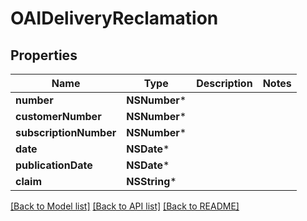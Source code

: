 # OAIDeliveryReclamation

## Properties
Name | Type | Description | Notes
------------ | ------------- | ------------- | -------------
**number** | **NSNumber*** |  | 
**customerNumber** | **NSNumber*** |  | 
**subscriptionNumber** | **NSNumber*** |  | 
**date** | **NSDate*** |  | 
**publicationDate** | **NSDate*** |  | 
**claim** | **NSString*** |  | 

[[Back to Model list]](../README.md#documentation-for-models) [[Back to API list]](../README.md#documentation-for-api-endpoints) [[Back to README]](../README.md)


